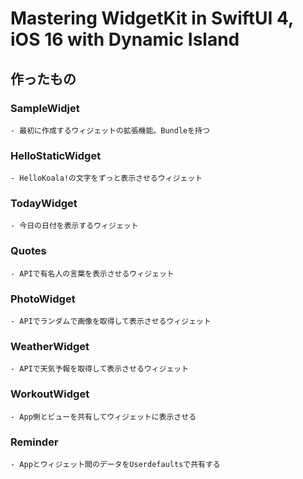 # Mastering WidgetKit in SwiftUI 4, iOS 16 with Dynamic Island

## 作ったもの
### SampleWidjet
    - 最初に作成するウィジェットの拡張機能。Bundleを持つ
### HelloStaticWidget
    - HelloKoala!の文字をずっと表示させるウィジェット
### TodayWidget
    - 今日の日付を表示するウィジェット
### Quotes
    - APIで有名人の言葉を表示させるウィジェット
### PhotoWidget
    - APIでランダムで画像を取得して表示させるウィジェット
### WeatherWidget
    - APIで天気予報を取得して表示させるウィジェット
### WorkoutWidget
    - App側とビューを共有してウィジェットに表示させる
### Reminder
    - Appとウィジェット間のデータをUserdefaultsで共有する
    